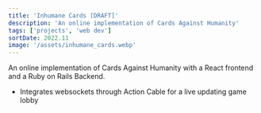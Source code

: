 ```yaml
---
title: 'Inhumane Cards [DRAFT]'
description: 'An online implementation of Cards Against Humanity'
tags: ['projects', 'web dev']
sortDate: 2022.11
image: '/assets/inhumane_cards.webp'
---
```

An online implementation of Cards Against Humanity with a React frontend and a Ruby on Rails Backend.
- Integrates websockets through Action Cable for a live updating game lobby